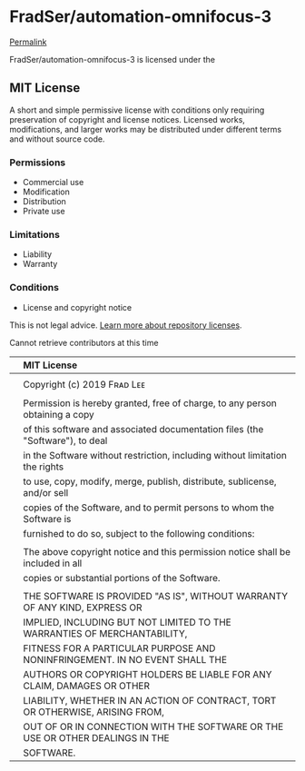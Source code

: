 # FradSer/automation-omnifocus-3

[Permalink](https://github.com/FradSer/automation-omnifocus-3/blob/7bb52b1b661696b7af8215d11f9b8eb20489de92/LICENSE)

 FradSer/automation-omnifocus-3 is licensed under the

## MIT License

A short and simple permissive license with conditions only requiring preservation of copyright and license notices. Licensed works, modifications, and larger works may be distributed under different terms and without source code.

### Permissions

*  Commercial use
*  Modification
*  Distribution
*  Private use

### Limitations

*  Liability
*  Warranty

### Conditions

*  License and copyright notice

 This is not legal advice. [Learn more about repository licenses](https://docs.github.com/articles/licensing-a-repository/#disclaimer).

Cannot retrieve contributors at this time

|  | MIT License |
| :--- | :--- |
|  |  |
|  | Copyright \(c\) 2019 Fʀᴀᴅ Lᴇᴇ |
|  |  |
|  | Permission is hereby granted, free of charge, to any person obtaining a copy |
|  | of this software and associated documentation files \(the "Software"\), to deal |
|  | in the Software without restriction, including without limitation the rights |
|  | to use, copy, modify, merge, publish, distribute, sublicense, and/or sell |
|  | copies of the Software, and to permit persons to whom the Software is |
|  | furnished to do so, subject to the following conditions: |
|  |  |
|  | The above copyright notice and this permission notice shall be included in all |
|  | copies or substantial portions of the Software. |
|  |  |
|  | THE SOFTWARE IS PROVIDED "AS IS", WITHOUT WARRANTY OF ANY KIND, EXPRESS OR |
|  | IMPLIED, INCLUDING BUT NOT LIMITED TO THE WARRANTIES OF MERCHANTABILITY, |
|  | FITNESS FOR A PARTICULAR PURPOSE AND NONINFRINGEMENT. IN NO EVENT SHALL THE |
|  | AUTHORS OR COPYRIGHT HOLDERS BE LIABLE FOR ANY CLAIM, DAMAGES OR OTHER |
|  | LIABILITY, WHETHER IN AN ACTION OF CONTRACT, TORT OR OTHERWISE, ARISING FROM, |
|  | OUT OF OR IN CONNECTION WITH THE SOFTWARE OR THE USE OR OTHER DEALINGS IN THE |
|  | SOFTWARE. |

